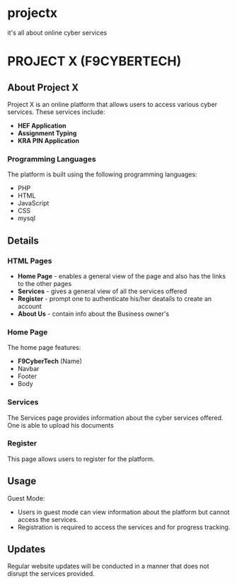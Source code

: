# projectx
it's all about online cyber services
# PROJECT X (F9CYBERTECH)

## About Project X
Project X is an online platform that allows users to access various cyber services. These services include:

- **HEF Application**
- **Assignment Typing**
- **KRA PIN Application**

### Programming Languages
The platform is built using the following programming languages:
- PHP
- HTML
- JavaScript
- CSS
- mysql

## Details
### HTML Pages
- **Home Page** - enables a general view of the page and also has the links to the other pages
- **Services** - gives a general view of all the services offered
- **Register** - prompt one to authenticate his/her deatails to create an account
- **About Us** - contain info about the Business owner's

### Home Page
The home page features:
- **F9CyberTech** (Name)
- Navbar
- Footer
- Body

### Services
The Services page provides information about the cyber services offered.
One is able to upload his documents

### Register
This page allows users to register for the platform.

## Usage
Guest Mode:
- Users in guest mode can view information about the platform but cannot access the services.
- Registration is required to access the services and for progress tracking.

## Updates
Regular website updates will be conducted in a manner that does not disrupt the services provided.
